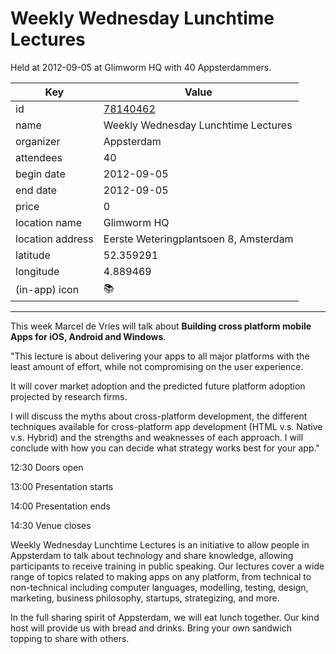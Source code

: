 # Weekly Wednesday Lunchtime Lectures
Held at 2012-09-05 at Glimworm HQ with 40 Appsterdammers.
        
|Key|Value
|---|---|
|id|[78140462](https://www.meetup.com/appsterdam/events/78140462/)|
|name|Weekly Wednesday Lunchtime Lectures|
|organizer|Appsterdam|
|attendees|40|
|begin date|2012-09-05|
|end date|2012-09-05|
|price|0|
|location name|Glimworm HQ|
|location address|Eerste Weteringplantsoen 8, Amsterdam|
|latitude|52.359291|
|longitude|4.889469|
|(in-app) icon|📚|

---

This week Marcel de Vries will talk about **Building cross platform mobile Apps for iOS, Android and Windows**.

"This lecture is about delivering your apps to all major platforms with the least amount of effort, while not compromising on the user experience.

It will cover market adoption and the predicted future platform adoption projected by research firms.

I will discuss the myths about cross-platform development, the different techniques available for cross-platform app development (HTML v.s. Native v.s. Hybrid) and the strengths and weaknesses of each approach. I will conclude with how you can decide what strategy works best for your app."

12:30 Doors open

13:00 Presentation starts

14:00 Presentation ends

14:30 Venue closes

Weekly Wednesday Lunchtime Lectures is an initiative to allow people in Appsterdam to talk about technology and share knowledge, allowing participants to receive training in public speaking. Our lectures cover a wide range of topics related to making apps on any platform, from technical to non-technical including computer languages, modelling, testing, design, marketing, business philosophy, startups, strategizing, and more.

In the full sharing spirit of Appsterdam, we will eat lunch together. Our kind host will provide us with bread and drinks. Bring your own sandwich topping to share with others.


